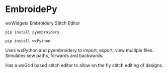 # EmbroidePy
wxWidgets Embroidery Stitch Editor

`pip install pyembroidery`

`pip install wxPython`

Uses wxPython and pyembroidery to import, export, view multiple files. Simulates sew paths, forwards and backwards.

Has a wxGrid based stitch editor to allow on the fly stitch editing of designs.
